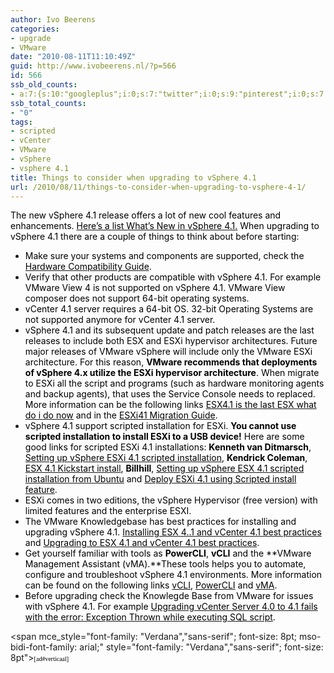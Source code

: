 ```yaml
---
author: Ivo Beerens
categories:
- upgrade
- VMware
date: "2010-08-11T11:10:49Z"
guid: http://www.ivobeerens.nl/?p=566
id: 566
ssb_old_counts:
- a:7:{s:10:"googleplus";i:0;s:7:"twitter";i:0;s:9:"pinterest";i:0;s:7:"fbshare";i:0;s:8:"linkedin";i:0;s:6:"reddit";i:0;s:6:"tumblr";i:0;}
ssb_total_counts:
- "0"
tags:
- scripted
- vCenter
- VMware
- vSphere
- vsphere 4.1
title: Things to consider when upgrading to vSphere 4.1
url: /2010/08/11/things-to-consider-when-upgrading-to-vsphere-4-1/
---
```


<font color="#000000"> </font>

<font color="#000000">The new vSphere 4.1 release offers a lot of new cool features and enhancements. </font>[<font color="#000000">Here’s a list What’s New in vSphere 4.1.</font>](http://www.vmware.com/support/vsphere4/doc/vsp_41_new_feat.html)<font color="#000000"> When upgrading to vSphere 4.1 there are a couple of things to think about before starting: </font>

- <font color="#000000">Make sure your systems and components are supported, check the </font>[<font color="#000000">Hardware Compatibility Guide</font>](http://www.vmware.com/resources/compatibility/search.php)<font color="#000000">. </font>
- <font color="#000000">Verify that other products are compatible with vSphere 4.1. For example VMware View 4 is not supported on vSphere 4.1. VMware View composer does not support 64-bit operating systems. </font>
- <font color="#000000">vCenter 4.1 server requires a 64-bit OS. 32-bit Operating Systems are not supported anymore for vCenter 4.1 server. </font>
- <font color="#000000">vSphere 4.1 and its subsequent update and patch releases are the last releases to include both ESX and ESXi hypervisor architectures. Future major releases of VMware vSphere will include only the VMware ESXi architecture. For this reason, **VMware recommends that deployments of vSphere 4.x utilize the ESXi hypervisor architecture**. When migrate to ESXi all the script and programs (such as hardware monitoring agents and backup agents), that uses the Service Console needs to replaced. More information can be the following links </font>[<font color="#000000">ESX4.1 is the last ESX what do i do now</font>](http://blogs.vmware.com/vsphere/2010/07/esx-41-is-the-last-esx-what-do-i-do-now.html)<font color="#000000"> and in the </font>[<font color="#000000">ESXi41 Migration Guide</font>](http://www.vmware.com/files/pdf/techpaper/VMW-ESXi41-Migration-Guide.pdf)<font color="#000000">. </font>
- <font color="#000000">vSphere 4.1 support scripted installation for ESXi. **You cannot use scripted installation to install ESXi to a USB device!** Here are some good links for scripted ESXi 4.1 installations: **Kenneth van Ditmarsch**, </font>[<font color="#000000">Setting up vSphere ESXi 4.1 scripted installation</font>](http://virtualkenneth.com/2010/07/21/setting-up-vsphere-esxi-4-1-scripted-installation/)<font color="#000000">, **Kendrick Coleman**, </font>[<font color="#000000">ESX 4.1 Kickstart install</font>](http://kendrickcoleman.com/index.php?/Tech-Blog/esxi-41-kickstart-install-wip.html)<font color="#000000">, **Billhill**, </font>[<font color="#000000">Setting up vSphere ESX 4.1 scripted installation from Ubuntu</font>](http://communities.vmware.com/blogs/vmwareinsmb/2010/07/13/esxi-41-scripted-installation-via-pxe-and-kickstart)<font color="#000000"> and </font>[<font color="#000000">Deploy ESXi 4.1 using Scripted install feature</font>](<http://kb.vmware.com/selfservice/microsites/search.do?language=en_US&cmd=displayKC&externalId=1022263 >)<font color="#000000">. </font>
- <font color="#000000">ESXi comes in two editions, the vSphere Hypervisor (free version) with limited features and the enterprise ESXI. </font>
- <font color="#000000">The VMware Knowledgebase has best practices for installing and upgrading vSphere 4.1. </font>[<font color="#000000">Installing ESX 4..1 and vCenter 4.1 best practices</font>](< http://kb.vmware.com/selfservice/microsites/search.do?language=en_US&cmd=displayKC&externalId=1022101>)<font color="#000000"> and </font>[<font color="#000000">Upgrading to ESX 4.1 and vCenter 4.1 best practices</font>](http://kb.vmware.com/selfservice/microsites/search.do?language=en_US&cmd=displayKC&externalId=1022104)<font color="#000000">. </font>
- <font color="#000000">Get yourself familiar with tools as **PowerCLI**, **vCLI** and the **VMware Management Assistant (vMA).**These tools helps you to automate, configure and troubleshoot vSphere 4.1 environments. More information can be found on the following links </font>[<font color="#000000">vCLI</font>](http://www.vmware.com/support/developer/vcli/)<font color="#000000">, </font>[<font color="#000000">PowerCLI</font>](http://www.vmware.com/support/developer/PowerCLI/index.html)<font color="#000000"> and </font>[<font color="#000000">vMA</font>](http://www.vmware.com/support/developer/vima/)<font color="#000000">. </font>
- <font color="#000000">Before upgrading check the Knowlegde Base from VMware for issues with vSphere 4.1. For example </font>[<font color="#000000">Upgrading vCenter Server 4.0 to 4.1 fails with the error: Exception Thrown while executing SQL script</font>](http://kb.vmware.com/selfservice/microsites/search.do?language=en_US&cmd=displayKC&externalId=1025139)<font color="#000000">. </font>

<span mce_style="font-family: &quot;Verdana&quot;,&quot;sans-serif&quot;; font-size: 8pt; mso-bidi-font-family: arial;" style="font-family: "Verdana","sans-serif"; font-size: 8pt"><span style="font-family: verdana"><span style="font-size: xx-small"><span style="color: rgb(0,0,0)"><font size="1">\[ad#verticaal\]</font></span></span></span></span>
